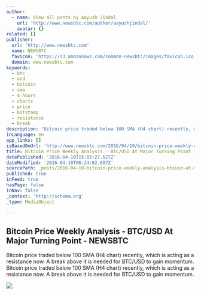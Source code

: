 ```yaml
---
author:
  - name: View all posts by Aayush Jindal
    url: 'http://www.newsbtc.com/author/aayushjindal/'
    avatar: {}
related: []
publisher:
  url: 'http://www.newsbtc.com'
  name: NEWSBTC
  favicon: 'https://s3.amazonaws.com/common-newsbtc/images/favicon.ico'
  domain: www.newsbtc.com
keywords:
  - btc
  - usd
  - bitcoin
  - sma
  - 4-hours
  - charts
  - price
  - bitstamp
  - resistance
  - break
description: 'Bitcoin price traded below 100 SMA (H4 chart) recently, which is acting as a resistance now. A break above it is needed for BTC/USD to gain momentum. Bitcoin price traded below 100 SMA (H4 chart) recently, which is acting as a resistance now. A break above it is needed for BTC/USD to gain momentum.'
inLanguage: en
app_links: []
isBasedOnUrl: 'http://www.newsbtc.com/2016/04/10/bitcoin-price-weekly-analysis-btcusd-major-turning-point/'
title: Bitcoin Price Weekly Analysis - BTC/USD At Major Turning Point - NEWSBTC
datePublished: '2016-04-10T15:05:27.527Z'
dateModified: '2016-04-10T06:24:02.687Z'
sourcePath: _posts/2016-04-10-bitcoin-price-weekly-analysis-btcusd-at-major-turning-poi.md
published: true
inFeed: true
hasPage: false
inNav: false
_context: 'http://schema.org'
_type: MediaObject

---
```

<article style=""><h1>Bitcoin Price Weekly Analysis - BTC/USD At Major Turning Point - NEWSBTC</h1><p>Bitcoin price traded below 100 SMA (H4 chart) recently, which is acting as a resistance now. A break above it is needed for BTC/USD to gain momentum. Bitcoin price traded below 100 SMA (H4 chart) recently, which is acting as a resistance now. A break above it is needed for BTC/USD to gain momentum.</p><img src="http://s3.amazonaws.com/main-newsbtc-images/2016/04/10043240/Bitcoin1.png" /></article>
